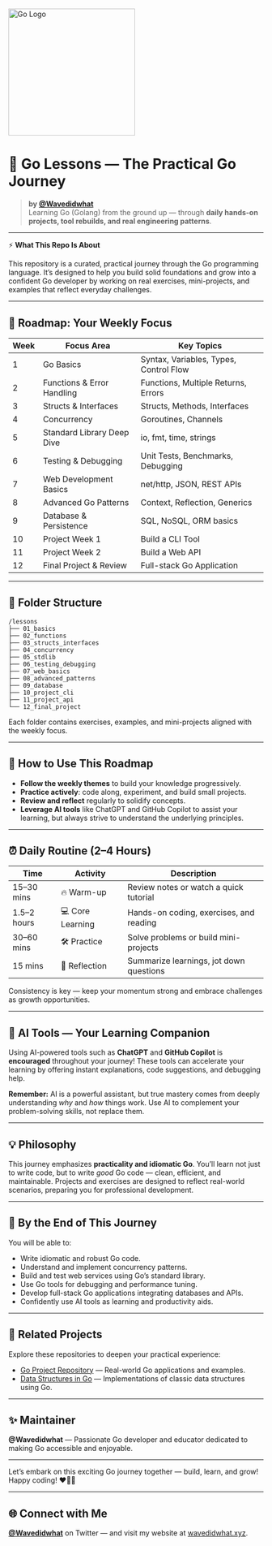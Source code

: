 # <div align="center">
  <img src="https://go.dev/blog/go-brand/Go-Logo/PNG/Go-Logo_Aqua.png" alt="Go Logo" width="250"/>
</div>

# 🧭 Go Lessons — The Practical Go Journey  
> **by [@Wavedidwhat](https://github.com/Wavedidwhat)**  
> Learning Go (Golang) from the ground up — through **daily hands-on projects, tool rebuilds, and real engineering patterns**.

---

⚡️ **What This Repo Is About**

This repository is a curated, practical journey through the Go programming language. It’s designed to help you build solid foundations and grow into a confident Go developer by working on real exercises, mini-projects, and examples that reflect everyday challenges.

---

## 🎯 Roadmap: Your Weekly Focus

| Week | Focus Area                  | Key Topics                              |  
|-------|-----------------------------|---------------------------------------|  
| 1     | Go Basics                  | Syntax, Variables, Types, Control Flow|  
| 2     | Functions & Error Handling | Functions, Multiple Returns, Errors   |  
| 3     | Structs & Interfaces       | Structs, Methods, Interfaces           |  
| 4     | Concurrency                | Goroutines, Channels                   |  
| 5     | Standard Library Deep Dive | io, fmt, time, strings                 |  
| 6     | Testing & Debugging        | Unit Tests, Benchmarks, Debugging     |  
| 7     | Web Development Basics     | net/http, JSON, REST APIs              |  
| 8     | Advanced Go Patterns       | Context, Reflection, Generics          |  
| 9     | Database & Persistence     | SQL, NoSQL, ORM basics                 |  
| 10    | Project Week 1             | Build a CLI Tool                       |  
| 11    | Project Week 2             | Build a Web API                       |  
| 12    | Final Project & Review     | Full-stack Go Application             |  

---

## 📁 Folder Structure

```
/lessons
├── 01_basics
├── 02_functions
├── 03_structs_interfaces
├── 04_concurrency
├── 05_stdlib
├── 06_testing_debugging
├── 07_web_basics
├── 08_advanced_patterns
├── 09_database
├── 10_project_cli
├── 11_project_api
└── 12_final_project
```

Each folder contains exercises, examples, and mini-projects aligned with the weekly focus.

---

## 📖 How to Use This Roadmap

- **Follow the weekly themes** to build your knowledge progressively.
- **Practice actively**: code along, experiment, and build small projects.
- **Review and reflect** regularly to solidify concepts.
- **Leverage AI tools** like ChatGPT and GitHub Copilot to assist your learning, but always strive to understand the underlying principles.

---

## ⏰ Daily Routine (2–4 Hours)

| Time               | Activity                          | Description                                               |
|--------------------|---------------------------------|-----------------------------------------------------------|
| 15–30 mins         | 🔥 Warm-up                      | Review notes or watch a quick tutorial                    |
| 1.5–2 hours        | 💻 Core Learning                | Hands-on coding, exercises, and reading                    |
| 30–60 mins         | 🛠 Practice                    | Solve problems or build mini-projects                      |
| 15 mins            | 📝 Reflection                  | Summarize learnings, jot down questions                    |

Consistency is key — keep your momentum strong and embrace challenges as growth opportunities.

---

## 🤖 AI Tools — Your Learning Companion

Using AI-powered tools such as **ChatGPT** and **GitHub Copilot** is **encouraged** throughout your journey! These tools can accelerate your learning by offering instant explanations, code suggestions, and debugging help.

**Remember:** AI is a powerful assistant, but true mastery comes from deeply understanding *why* and *how* things work. Use AI to complement your problem-solving skills, not replace them.

---

## 💡 Philosophy

This journey emphasizes **practicality and idiomatic Go**. You’ll learn not just to write code, but to write *good* Go code — clean, efficient, and maintainable. Projects and exercises are designed to reflect real-world scenarios, preparing you for professional development.

---

## 🎯 By the End of This Journey

You will be able to:

- Write idiomatic and robust Go code.
- Understand and implement concurrency patterns.
- Build and test web services using Go’s standard library.
- Use Go tools for debugging and performance tuning.
- Develop full-stack Go applications integrating databases and APIs.
- Confidently use AI tools as learning and productivity aids.

---

## 🔗 Related Projects

Explore these repositories to deepen your practical experience:

- [Go Project Repository](https://github.com/Wavedidwhat/go-project) — Real-world Go applications and examples.
- [Data Structures in Go](https://github.com/Wavedidwhat/data-structures-go) — Implementations of classic data structures using Go.

---

## ✨ Maintainer

**@Wavedidwhat** — Passionate Go developer and educator dedicated to making Go accessible and enjoyable.

---

Let’s embark on this exciting Go journey together — build, learn, and grow!  
Happy coding! ❤️💜🖤

---

## 🌐 Connect with Me

**[@Wavedidwhat](https://twitter.com/Wavedidwhat)** on Twitter — and visit my website at [wavedidwhat.xyz](https://wavedidwhat.xyz).
